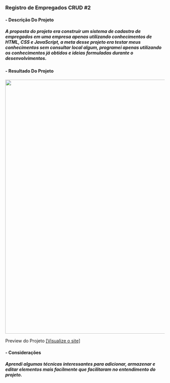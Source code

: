 
<h3>Registro de Empregados CRUD #2</h3>

<h4>- Descrição Do Projeto<h4>
<h5>
A proposta do projeto era construir um sistema de cadastro de empregados em uma empresa apenas utilizando conhecimentos de HTML, CSS e JavaScript, a meta desse projeto era testar meus conhecimentos sem consultar local algum, programei apenas utilizando os conhecimentos já obtidos e ideias formuladas durante o desenvolvimentos.
</h5>

<h4>- Resultado Do Projeto</h4>
<img style="width: 800px;;" src="https://user-images.githubusercontent.com/123600728/235281485-59cdc898-0508-4a7e-96c8-c4f230dc51a9.png"/>

Preview do Projeto [ [Visualize o site] ](https://wesleymacedodev.github.io/Projetos/Autorais/Registro%20Empregados%20CRUD%20%232/index.html)
  
<h4>- Considerações</h4>
<h5>Aprendi algumas técnicas interessantes para adicionar, armazenar e editar elementos mais facilmente que facilitaram no entendimento do projeto.</h5>

